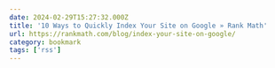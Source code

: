 ```yaml
---
date: 2024-02-29T15:27:32.000Z
title: '10 Ways to Quickly Index Your Site on Google » Rank Math'
url: https://rankmath.com/blog/index-your-site-on-google/
category: bookmark
tags: ['rss']
---
```

